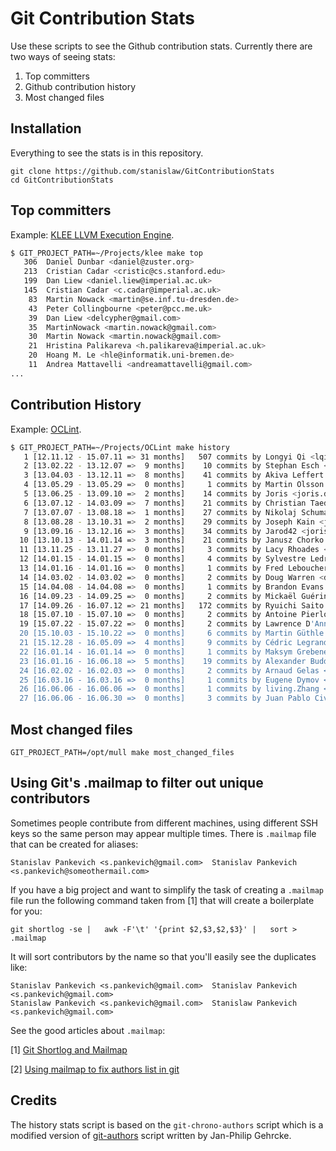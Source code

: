 # Git Contribution Stats

Use these scripts to see the Github contribution stats. Currently there are two ways of seeing stats:

1. Top committers
2. Github contribution history 
3. Most changed files

## Installation

Everything to see the stats is in this repository.

```
git clone https://github.com/stanislaw/GitContributionStats
cd GitContributionStats
```

## Top committers

Example: [KLEE LLVM Execution Engine](http://klee.github.io/).

```bash
$ GIT_PROJECT_PATH=~/Projects/klee make top
   306  Daniel Dunbar <daniel@zuster.org>
   213  Cristian Cadar <cristic@cs.stanford.edu>
   199  Dan Liew <daniel.liew@imperial.ac.uk>
   145  Cristian Cadar <c.cadar@imperial.ac.uk>
    83  Martin Nowack <martin@se.inf.tu-dresden.de>
    43  Peter Collingbourne <peter@pcc.me.uk>
    39  Dan Liew <delcypher@gmail.com>
    35  MartinNowack <martin.nowack@gmail.com>
    30  Martin Nowack <martin.nowack@gmail.com>
    21  Hristina Palikareva <h.palikareva@imperial.ac.uk>
    20  Hoang M. Le <hle@informatik.uni-bremen.de>
    11  Andrea Mattavelli <andreamattavelli@gmail.com>
...
```

## Contribution History

Example: [OCLint](http://oclint.org/).

```bash
$ GIT_PROJECT_PATH=~/Projects/OCLint make history
   1 [12.11.12 - 15.07.11 => 31 months]   507 commits by Longyi Qi <lqi+git@longyiqi.com>
   2 [13.02.22 - 13.12.07 =>  9 months]    10 commits by Stephan Esch <stephan@esch.cc>
   3 [13.04.03 - 13.12.11 =>  8 months]    41 commits by Akiva Leffert <akiva@etsy.com>
   4 [13.05.29 - 13.05.29 =>  0 months]     1 commits by Martin Olsson <martin@minimum.se>
   5 [13.06.25 - 13.09.10 =>  2 months]    14 commits by Joris <joris.dauphin+git@gmail.com>
   6 [13.07.12 - 14.03.09 =>  7 months]    21 commits by Christian Taedcke <hacking@taedcke.com>
   7 [13.07.07 - 13.08.18 =>  1 months]    27 commits by Nikolaj Schumacher <git@nschum.de>
   8 [13.08.28 - 13.10.31 =>  2 months]    29 commits by Joseph Kain <joekain@gmail.com>
   9 [13.09.16 - 13.12.16 =>  3 months]    34 commits by Jarod42 <joris.dauphin@gmail.com>
  10 [13.10.13 - 14.01.14 =>  3 months]    21 commits by Janusz Chorko <jchorko@gmail.com>
  11 [13.11.25 - 13.11.27 =>  0 months]     3 commits by Lacy Rhoades <lrhoades@etsy.com>
  12 [14.01.15 - 14.01.15 =>  0 months]     4 commits by Sylvestre Ledru <sylvestre@debian.org>
  13 [14.01.16 - 14.01.16 =>  0 months]     1 commits by Fred Leboucher <fleboucher@dxo.com>
  14 [14.03.02 - 14.03.02 =>  0 months]     2 commits by Doug Warren <doug.warren@gmail.com>
  15 [14.04.08 - 14.04.08 =>  0 months]     1 commits by Brandon Evans <brandon@brandonevans.ca>
  16 [14.09.23 - 14.09.25 =>  0 months]     2 commits by Mickaël Guérin <kael@crocobox.org>
  17 [14.09.26 - 16.07.12 => 21 months]   172 commits by Ryuichi Saito <ryuichi@ryuichisaito.com>
  18 [15.07.10 - 15.07.10 =>  0 months]     2 commits by Antoine Pierlot-Garcin <antoine.pierlot-garcin@scle.fr>
  19 [15.07.22 - 15.07.22 =>  0 months]     2 commits by Lawrence D'Anna <larry@elder-gods.org>
  20 [15.10.03 - 15.10.22 =>  0 months]     6 commits by Martin Güthle <martin.guethle@bachmann-technology.com>
  21 [15.12.28 - 16.05.09 =>  4 months]     9 commits by Cédric Legrand <lefta@reload-linux.ch>
  22 [16.01.14 - 16.01.14 =>  0 months]     1 commits by Maksym Grebenets <maksym.grebenets@cba.com.au>
  23 [16.01.16 - 16.06.18 =>  5 months]    19 commits by Alexander Buddenbrock <a.buddenbrock@ish.de>
  24 [16.02.02 - 16.02.03 =>  0 months]     2 commits by Arnaud Gelas <arnaudgelas@gmail.com>
  25 [16.03.16 - 16.03.16 =>  0 months]     1 commits by Eugene Dymov <dymv@yandex-team.ru>
  26 [16.06.06 - 16.06.06 =>  0 months]     1 commits by living.Zhang <LivingcentZhang@gmail.com>
  27 [16.06.06 - 16.06.30 =>  0 months]     3 commits by Juan Pablo Civile <jpcivile@monits.com>
```

## Most changed files

```
GIT_PROJECT_PATH=/opt/mull make most_changed_files 
```

## Using Git's .mailmap to filter out unique contributors

Sometimes people contribute from different machines, using different SSH keys so the same person may appear multiple times. There is `.mailmap` file that can be created for aliases:

```
Stanislav Pankevich <s.pankevich@gmail.com>  Stanislav Pankevich <s.pankevich@someothermail.com> 
```

If you have a big project and want to simplify the task of creating a `.mailmap` file run the following command taken from [1] that will create a boilerplate for you:

```
git shortlog -se |   awk -F'\t' '{print $2,$3,$2,$3}' |   sort > .mailmap
```

It will sort contributors by the name so that you'll easily see the duplicates like:

```
Stanislav Pankevich <s.pankevich@gmail.com>  Stanislav Pankevich <s.pankevich@gmail.com> 
Stanislaw Pankevich <s.pankevich@gmail.com>  Stanislaw Pankevich <s.pankevich@gmail.com> 
```

See the good articles about `.mailmap`:

[1] [Git Shortlog and Mailmap](https://shane.io/2011/10/07/git-shortlog-and-mailmap.html)

[2] [Using mailmap to fix authors list in git](https://stacktoheap.com/blog/2013/01/06/using-mailmap-to-fix-authors-list-in-git/)

## Credits

The history stats script is based on the `git-chrono-authors` script which is a modified version of [git-authors](https://github.com/jgehrcke/git-authors/) script written by Jan-Philip Gehrcke.

